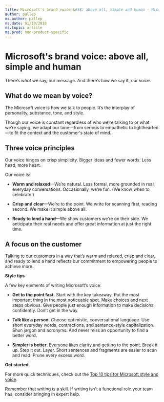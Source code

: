 ```yaml
---
title: Microsoft's brand voice &#58; above all, simple and human - Microsoft Style Guide
author: pallep
ms.author: pallep
ms.date: 01/19/2018
ms.topic: article
ms.prod: non-product-specific
---
```


# Microsoft's brand voice: above all, simple and human

There’s *what* we say, our message. And there’s *how*
we say it, our voice. 

## What do we mean by voice?

The Microsoft voice is how we talk to people. It’s the interplay of personality, substance, tone, and style.

Though
our voice is constant regardless of who we’re talking to or what we’re
saying, we adapt our tone—from serious to empathetic to lighthearted—to
fit the context and the customer's state of mind. 

## Three voice principles

Our voice hinges on crisp simplicity. Bigger ideas and fewer words. Less head, more heart. 

Our voice is:

  - **Warm and relaxed**—We’re
    natural. Less formal, more grounded in real, everyday conversations.
    Occasionally, we’re fun. (We know when to celebrate.)  
    
  - **Crisp and clear**—We’re to the point. We write for scanning first, reading second. We make it simple above all.  
  
  - **Ready to lend a hand**—We show customers we’re on their side. We anticipate their real needs and offer great information at just the right time.

## A focus on the customer

Talking to our customers in a way
that’s warm and relaxed, crisp and clear, and ready to lend a hand reflects our commitment to empowering 
people to achieve more.

**Style tips**

A few key elements of writing Microsoft’s voice:

  - **Get to the point fast.** Start
    with the key takeaway. Put the most important thing in the most
    noticeable spot. Make choices and next steps obvious. Give people
    just enough information to make decisions confidently. Don’t get in
    the way.  
    
  - **Talk like a person.** Choose
    optimistic, conversational language. Use short everyday words,
    contractions, and sentence-style capitalization. Shun jargon and
    acronyms. And never miss an opportunity to find a better
    word.  
    
  - **Simpler is better.** Everyone
    likes clarity and getting to the point. Break it up. Step it out.
    Layer. Short sentences and fragments are easier to scan and read.
    Prune every excess word.

**Get started**

For more quick techniques, check out the [Top 10 tips for Microsoft style and voice](~/top-10-tips-style-voice.md). 

Remember that writing is a skill. If writing isn't a functional role your team has, consider bringing in expert help.
